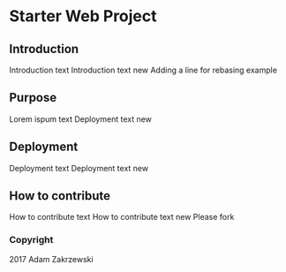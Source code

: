 # Starter Web Project

## Introduction

Introduction text
Introduction text new
Adding a line for rebasing example

## Purpose

Lorem ispum text
Deployment text new

## Deployment

Deployment text
Deployment text new

## How to contribute

How to contribute text
How to contribute text new
Please fork

### Copyright

2017 Adam Zakrzewski
